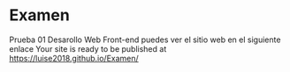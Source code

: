 # Examen
Prueba 01 Desarollo Web Front-end
puedes ver el sitio web en el siguiente enlace
 Your site is ready to be published at https://luise2018.github.io/Examen/
